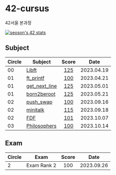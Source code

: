 # 42-cursus
42서울 본과정

[![seoson's 42 stats](https://badge.mediaplus.ma/colorfulwaves/seoson?1337Badge=off&UM6P=off)](https://github.com/oakoudad/badge42)

## Subject
|Circle|Subject|Score|Date|
|----|----|:----:|:----:|
|00|[Libft](https://github.com/42seoul-translation/subject_ko/blob/master/ft_printf/ft_printf.ko.md)|[125](https://github.com/JaeSeoKim/badge42)|2023.04.19|
|01|[ft_printf](https://github.com/42seoul-translation/subject_ko/blob/master/ft_printf/ft_printf.ko.md)|[100](https://github.com/JaeSeoKim/badge42)|2023.04.21|
|01|[get_next_line](https://github.com/42seoul-translation/subject_ko/blob/master/get_next_line/get_next_line.ko.md)|[125](https://github.com/JaeSeoKim/badge42)|2023.05.01|
|01|[born2beroot](https://github.com/42seoul-translation/subject_ko/blob/master/born2beroot/born2beroot.md)|[125](https://github.com/JaeSeoKim/badge42)|2023.05.21|
|02|[push_swap](https://github.com/42seoul-translation/subject_ko/blob/master/push_swap/push_swap.ko.md)|[100](https://github.com/JaeSeoKim/badge42)|2023.09.16
|02|[minitalk](https://github.com/42seoul-translation/subject_ko/blob/master/minitalk/minitalk.md)|[115](https://github.com/JaeSeoKim/badge42)|2023.09.18
|02|[FDF](https://github.com/42seoul-translation/subject_ko/blob/master/fdf/fdf.ko.md)|[101](https://github.com/JaeSeoKim/badge42)| 2023.10.07
|03|[Philosophers](https://github.com/42seoul-translation/subject_ko/blob/master/philosophers/philosophers.ko.md)|[100](https://github.com/JaeSeoKim/badge42)| 2023.10.14



## Exam
|Circle|Exam|Score|Date|
|----|----|:----:|:----:|
|2|Exam Rank 2|100|2023.09.26|
